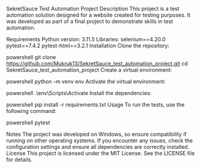 SekretSauce Test Automation Project
Description
This project is a test automation solution designed for a website created for testing purposes. It was developed as part of a final project to demonstrate skills in test automation.

Requirements
Python version: 3.11.5
Libraries:
selenium==4.20.0
pytest==7.4.2
pytest-html==3.2.1
Installation
Clone the repository:

powershell
git clone https://github.com/Mukruk13/SekretSauce_test_automation_project.git
cd SekretSauce_test_automation_project
Create a virtual environment:

powershell
python -m venv env
Activate the virtual environment:

powershell
.\env\Scripts\Activate
Install the dependencies:

powershell
pip install -r requirements.txt
Usage
To run the tests, use the following command:

powershell
pytest


Notes
The project was developed on Windows, so ensure compatibility if running on other operating systems.
If you encounter any issues, check the configuration settings and ensure all dependencies are correctly installed.
License
This project is licensed under the MIT License. See the LICENSE file for details.
